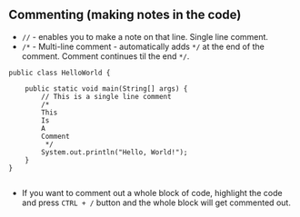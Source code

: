 ## Commenting (making notes in the code)

- `//` - enables you to make a note on that line. Single line comment. 
- `/*` - Multi-line comment - automatically adds `*/` at the end of the comment. Comment continues til the end `*/`.

```
public class HelloWorld {

    public static void main(String[] args) {
        // This is a single line comment
        /*
        This
        Is
        A
        Comment
         */
        System.out.println("Hello, World!");
    }
}


```
- If you want to comment out a whole block of code, highlight the code and press `CTRL + /` button and the whole block will get commented out. 
